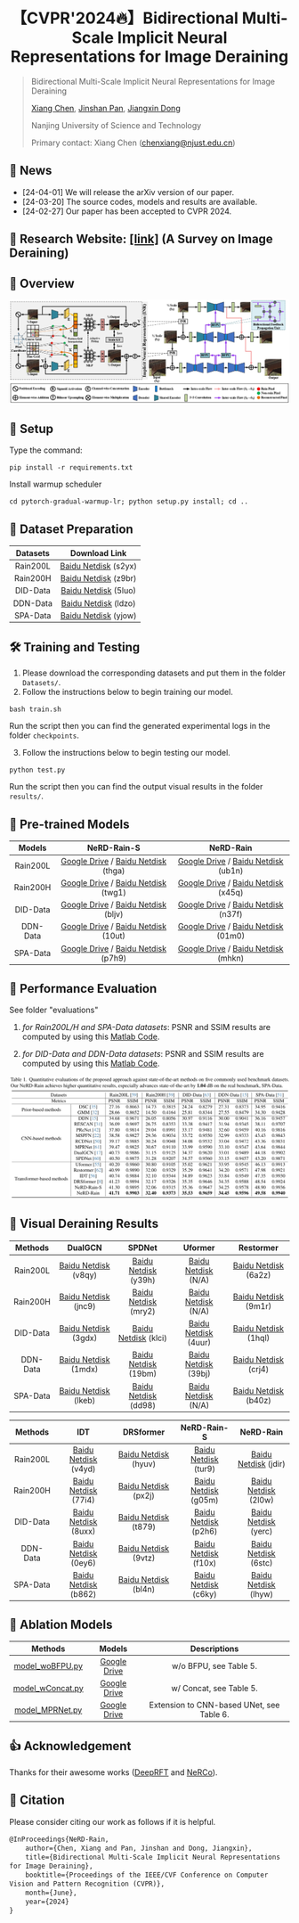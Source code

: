 <div align="center">

# 【CVPR'2024🔥】Bidirectional Multi-Scale Implicit Neural Representations for Image Deraining
</div>

> Bidirectional Multi-Scale Implicit Neural Representations for Image Deraining
>
> [Xiang Chen](https://cschenxiang.github.io/), [Jinshan Pan](https://jspan.github.io/), [Jiangxin Dong](https://scholar.google.com/citations?user=ruebFVEAAAAJ&hl=en&oi=ao)
>
> Nanjing University of Science and Technology
>
> Primary contact: Xiang Chen (chenxiang@njust.edu.cn)

## 📣 News
- [24-04-01] We will release the arXiv version of our paper.
- [24-03-20] The source codes, models and results are available.
- [24-02-27] Our paper has been accepted to CVPR 2024.

## 📖 Research Website: [[link]](http://www.deraining.tech/) (A Survey on Image Deraining)
 
## 📌 Overview
![avatar](figs/Overview.jpg)

## 🔑 Setup
Type the command:
```
pip install -r requirements.txt
```

Install warmup scheduler

```
cd pytorch-gradual-warmup-lr; python setup.py install; cd ..
```

## 🧩 Dataset Preparation
| Datasets | Download Link | 
|:-----: |:-----: |
| Rain200L | [Baidu Netdisk](https://pan.baidu.com/s/1rTb4qU3fCEA4MRpQss__DA?pwd=s2yx) (s2yx) |
| Rain200H | [Baidu Netdisk](https://pan.baidu.com/s/1KK8R2bPKgcOX8gMXSuKtCQ?pwd=z9br) (z9br) |
| DID-Data | [Baidu Netdisk](https://pan.baidu.com/s/1aPFJExxxTBOzJjngMAOQDA?pwd=5luo) (5luo) |
| DDN-Data | [Baidu Netdisk](https://pan.baidu.com/s/1g_m7RfSUJUtknlWugO1nrw?pwd=ldzo) (ldzo) |
| SPA-Data | [Baidu Netdisk](https://pan.baidu.com/s/1YfxC5OvgYcQCffEttFz8Kg?pwd=yjow) (yjow) |


## 🛠️ Training and Testing
1. Please download the corresponding datasets and put them in the folder `Datasets/`.
2. Follow the instructions below to begin training our model.
```
bash train.sh
```
Run the script then you can find the generated experimental logs in the folder `checkpoints`.

3. Follow the instructions below to begin testing our model.
```
python test.py
```
Run the script then you can find the output visual results in the folder `results/`.


## 🤖 Pre-trained Models
| Models | NeRD-Rain-S | NeRD-Rain |
|:-----: |:-----: |:-----: |
| Rain200L | [Google Drive](https://drive.google.com/file/d/1Grzb8ga_1tZEIMGXhtF_W2cDHS4Dq-Lz/view?usp=sharing) / [Baidu Netdisk](https://pan.baidu.com/s/1pnsPFIzxpIStYnjffQ9oOw?pwd=thga) (thga) | [Google Drive](https://drive.google.com/file/d/14pAgjJu8txIy7KD-7iB089U7jysnARrW/view?usp=sharing) / [Baidu Netdisk](https://pan.baidu.com/s/1guDBWLjihXY1ChZuX5keBw?pwd=ub1n) (ub1n) |
| Rain200H | [Google Drive](https://drive.google.com/file/d/1WXjrM50r7m8YjPKZOqmfNeJU57WEjZzc/view?usp=sharing) / [Baidu Netdisk](https://pan.baidu.com/s/1Pl8wuHuRc8Uqt6lrh3IywA?pwd=twg1) (twg1) | [Google Drive](https://drive.google.com/file/d/1MOG3ZrXQxH-o13O1QWB6EiZhJsXOlUXs/view?usp=sharing) / [Baidu Netdisk](https://pan.baidu.com/s/1S_Yp3bbHJZjgF1nI9qXzCA?pwd=x45q) (x45q) |
| DID-Data | [Google Drive](https://drive.google.com/file/d/12drqRA6tVv_k_y3WCuFVIBEEHKe6KTsr/view?usp=sharing) / [Baidu Netdisk](https://pan.baidu.com/s/1fqqIOwxdKHVhga5FAnGG1g?pwd=bljv) (bljv) | [Google Drive](https://drive.google.com/file/d/10uvLyC0NjbOWAEfFgB9nDEQDHC_CB8KC/view?usp=sharing) / [Baidu Netdisk](https://pan.baidu.com/s/1Blt5D2nXMFwuC0PcbbDy2g?pwd=n37f) (n37f) |
| DDN-Data | [Google Drive](https://drive.google.com/file/d/1oonCvgCEjDQXHuGBRkdZ5DmE33zv6Rt7/view?usp=sharing) / [Baidu Netdisk](https://pan.baidu.com/s/1I3eLobpDrXPQo7_3JMp0Mw?pwd=10ut) (10ut) | [Google Drive](https://drive.google.com/file/d/1KYiW5lYFrgP5AsImF94-fpXw5B0NdR4K/view?usp=sharing) / [Baidu Netdisk](https://pan.baidu.com/s/1IhXwpNJEqTbLaw7AC88CSg?pwd=01m0) (01m0) |
| SPA-Data | [Google Drive](https://drive.google.com/file/d/1oO5Q4ZDFF983uXL2isYzzdV3BwPXY0Ru/view?usp=sharing) / [Baidu Netdisk](https://pan.baidu.com/s/1vbS9RTLGrRnsKp6uQ2zt5Q?pwd=p7h9) (p7h9) | [Google Drive](https://drive.google.com/file/d/1c3lLvRQACii_-9hJLA_J4mgZePWNXWLR/view?usp=sharing) / [Baidu Netdisk](https://pan.baidu.com/s/1J5CJ8ehNB0EUqQdtlPdMEA?pwd=mhkn) (mhkn) |


## 🚨 Performance Evaluation
See folder "evaluations" 

1) *for Rain200L/H and SPA-Data datasets*: 
PSNR and SSIM results are computed by using this [Matlab Code](https://github.com/cschenxiang/NeRD-Rain/tree/main/evaluations/Evalution_Rain200L_Rain200H_SPA-Data).

2) *for DID-Data and DDN-Data datasets*: 
PSNR and SSIM results are computed by using this [Matlab Code](https://github.com/cschenxiang/NeRD-Rain/tree/main/evaluations/Evaluation_DID-Data_DDN-Data).

<img src = "figs/table.png">

## 🚀 Visual Deraining Results
| Methods | DualGCN | SPDNet | Uformer | Restormer |
|:-----: |:-----: |:-----: |:-----: |:-----: |
| Rain200L | [Baidu Netdisk](https://pan.baidu.com/s/1o9eLMv7Zfk_GC9F4eWC2kw?pwd=v8qy) (v8qy) | [Baidu Netdisk](https://pan.baidu.com/s/1u9F4IxA8GCxKGk6__W81Og?pwd=y39h) (y39h) | [Baidu Netdisk]() (N/A) |[Baidu Netdisk](https://pan.baidu.com/s/1jv6PUMO7h_Tc4ovrCLQsSw?pwd=6a2z) (6a2z) |
| Rain200H | [Baidu Netdisk](https://pan.baidu.com/s/1QiKh5fTV-QSdnwMsZdDe9Q?pwd=jnc9) (jnc9) | [Baidu Netdisk](https://pan.baidu.com/s/1wSTwW6ewBUgNLj7l7i6HzQ?pwd=mry2) (mry2) | [Baidu Netdisk]() (N/A) |[Baidu Netdisk](https://pan.baidu.com/s/16R0YamX-mfn6j9sYP7QpvA?pwd=9m1r) (9m1r) |
| DID-Data | [Baidu Netdisk](https://pan.baidu.com/s/1Wh7eJdOwXPABz5aOBPDHaA?pwd=3gdx) (3gdx) | [Baidu Netdisk](https://pan.baidu.com/s/1z3b60LHOyi8MLcn8fdNc8A?pwd=klci) (klci) | [Baidu Netdisk](https://pan.baidu.com/s/1fWLjSCSaewz1QXdddkpkIw?pwd=4uur) (4uur) |[Baidu Netdisk](https://pan.baidu.com/s/1b8lrKE82wgM8RiYaMI6ZQA?pwd=1hql) (1hql) |
| DDN-Data | [Baidu Netdisk](https://pan.baidu.com/s/1ML1A1boxwX38TGccTzr6KA?pwd=1mdx) (1mdx) | [Baidu Netdisk](https://pan.baidu.com/s/130e74ISgZtlaw8w6ZzJgvQ?pwd=19bm) (19bm) | [Baidu Netdisk](https://pan.baidu.com/s/1cWY7piDJRF05qKYPNXt_cA?pwd=39bj) (39bj) |[Baidu Netdisk](https://pan.baidu.com/s/1GGqsfUOdoxod9vAUxB54PA?pwd=crj4) (crj4) |
| SPA-Data | [Baidu Netdisk](https://pan.baidu.com/s/16RHVyrBoPnOhW1QuglRmlw?pwd=lkeb) (lkeb) | [Baidu Netdisk](https://pan.baidu.com/s/1J0ybwnuT__ZGQZNbMTfw8Q?pwd=dd98) (dd98) | [Baidu Netdisk]() (N/A) |[Baidu Netdisk](https://pan.baidu.com/s/1IG4T1Bz--FrDAuV6o-fykA?pwd=b40z) (b40z) |

| Methods | IDT | DRSformer | NeRD-Rain-S | NeRD-Rain |
|:-----: |:-----: |:-----: |:-----: |:-----: |
| Rain200L | [Baidu Netdisk](https://pan.baidu.com/s/1jhHCHT64aDknc4g0ELZJGA?pwd=v4yd) (v4yd) | [Baidu Netdisk](https://pan.baidu.com/s/1-ElpyJigVnpt5xDFE6Pqqw?pwd=hyuv) (hyuv) | [Baidu Netdisk](https://pan.baidu.com/s/1TXVBhM89eCyFoZVCUHwVnw?pwd=tur9) (tur9) |[Baidu Netdisk](https://pan.baidu.com/s/1473-AWrtgQJ1bwiMfbJ50Q?pwd=jdir) (jdir) | 
| Rain200H | [Baidu Netdisk](https://pan.baidu.com/s/10TZzZH0HisPV0Mw-E4SlTQ?pwd=77i4) (77i4) | [Baidu Netdisk](https://pan.baidu.com/s/13aJKxH7V_6CIAynbkHXIyQ?pwd=px2j) (px2j) | [Baidu Netdisk](https://pan.baidu.com/s/1_1DKQnDJ9DvehevYogyN_Q?pwd=g05m) (g05m) |[Baidu Netdisk](https://pan.baidu.com/s/1XByfzKxR1cD10wYmT6y84w?pwd=2l0w) (2l0w) |
| DID-Data | [Baidu Netdisk](https://pan.baidu.com/s/1svMZAUvs6P6RRNGyCTaeAA?pwd=8uxx) (8uxx) | [Baidu Netdisk](https://pan.baidu.com/s/1Xl3q05rZYmNEtQp5eLTTKw?pwd=t879) (t879) | [Baidu Netdisk](https://pan.baidu.com/s/1zMApqltjcGXhq-GcAKgzww?pwd=p2h6) (p2h6) |[Baidu Netdisk](https://pan.baidu.com/s/1pXakvN2gEIydtIMr55MEdw?pwd=yerc) (yerc) | 
| DDN-Data | [Baidu Netdisk](https://pan.baidu.com/s/1FSf3-9HEIQ-lLGRWesyszQ?pwd=0ey6) (0ey6) | [Baidu Netdisk](https://pan.baidu.com/s/1D36Z0cEVPPbm5NljV-8yoA?pwd=9vtz) (9vtz) | [Baidu Netdisk](https://pan.baidu.com/s/1nQnl3KU2IoS8k0mvnOIlYA?pwd=f10x) (f10x) |[Baidu Netdisk](https://pan.baidu.com/s/1yYGClC3q150lHn1OyoJOrQ?pwd=6stc) (6stc) |
| SPA-Data | [Baidu Netdisk](https://pan.baidu.com/s/16hfo5VeUhzu6NYdcgf7-bg?pwd=b862) (b862) | [Baidu Netdisk](https://pan.baidu.com/s/1Rc36xXlfaIyx3s2gqUg_Bg?pwd=bl4n) (bl4n) | [Baidu Netdisk](https://pan.baidu.com/s/1sjxJAsQie7a392YC3RkIfg?pwd=c6ky) (c6ky) |[Baidu Netdisk](https://pan.baidu.com/s/1JCSjl1fvofjFt9EI7llx6A?pwd=lhyw) (lhyw) |

## 🔎  Ablation Models

| Methods | Models | Descriptions | 
|:-----: |:-----: |:-----: |
| [model_woBFPU.py](https://github.com/cschenxiang/NeRD-Rain/blob/main/Ablations/model_woBFPU.py) | [Google Drive](https://drive.google.com/file/d/1aepvCky1sj2W2qjXW90StDJPpWTdNkqt/view?usp=sharing) | w/o BFPU, see Table 5. |
| [model_wConcat.py](https://github.com/cschenxiang/NeRD-Rain/blob/main/Ablations/model_wConcat.py) | [Google Drive](https://drive.google.com/file/d/1NzObBRbrrYPZE4V52o-H1G8r0r54Efta/view?usp=sharing) | w/ Concat, see Table 5. |
| [model_MPRNet.py](https://github.com/cschenxiang/NeRD-Rain/blob/main/Ablations/model_MPRNet.py) | [Google Drive](https://drive.google.com/file/d/1NzObBRbrrYPZE4V52o-H1G8r0r54Efta/view?usp=sharing) | Extension to CNN-based UNet, see Table 6. |


## 👍 Acknowledgement
Thanks for their awesome works ([DeepRFT](https://github.com/INVOKERer/DeepRFT) and [NeRCo](https://github.com/Ysz2022/NeRCo)).

## 📘 Citation
Please consider citing our work as follows if it is helpful.
```
@InProceedings{NeRD-Rain,
    author={Chen, Xiang and Pan, Jinshan and Dong, Jiangxin}, 
    title={Bidirectional Multi-Scale Implicit Neural Representations for Image Deraining},
    booktitle={Proceedings of the IEEE/CVF Conference on Computer Vision and Pattern Recognition (CVPR)},
    month={June},
    year={2024}
}
```

